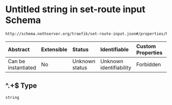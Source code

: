 # Untitled string in set-route input Schema

```txt
http://schema.nethserver.org/traefik/set-route-input.json#/properties/headers/properties/request/patternProperties/^.+$
```



| Abstract            | Extensible | Status         | Identifiable            | Custom Properties | Additional Properties | Access Restrictions | Defined In                                                                    |
| :------------------ | :--------- | :------------- | :---------------------- | :---------------- | :-------------------- | :------------------ | :---------------------------------------------------------------------------- |
| Can be instantiated | No         | Unknown status | Unknown identifiability | Forbidden         | Allowed               | none                | [set-route-input.json\*](traefik/set-route-input.json "open original schema") |

## ^.+$ Type

`string`
